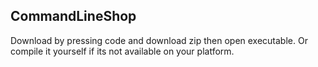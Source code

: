 ## CommandLineShop

Download by pressing code and download zip then open executable.
Or compile it yourself if its not available on your platform.